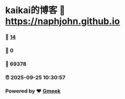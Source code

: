 # kaikai的博客 :link: https://naphjohn.github.io 
### :page_facing_up: [14](https://naphjohn.github.io/tag.html) 
### :speech_balloon: 0 
### :hibiscus: 69378 
### :alarm_clock: 2025-09-25 10:30:57 
### Powered by :heart: [Gmeek](https://github.com/Meekdai/Gmeek)
